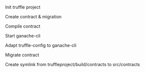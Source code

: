 Init truffle project

Create contract & migration

Compile contract

Start ganache-cli

Adapt truffle-config to ganache-cli

Migrate contract

Create symlink from truffleproject/build/contracts to src/contracts

